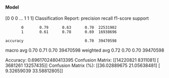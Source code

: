 #### Model
[0 0 0 ... 1 1 1]
Classification Report:
              precision    recall  f1-score   support

           0       0.79      0.63      0.70  22531902
           1       0.61      0.78      0.69  16938696

    accuracy                           0.70  39470598
   macro avg       0.70      0.71      0.70  39470598
weighted avg       0.72      0.70      0.70  39470598

Accuracy: 0.6961702480413395
Confusion Matrix:
[[14220821  8311081]
 [ 3681261 13257435]]
Confusion Matrix (%):
[[36.02889675 21.05638481]
 [ 9.32659039 33.58812805]]
